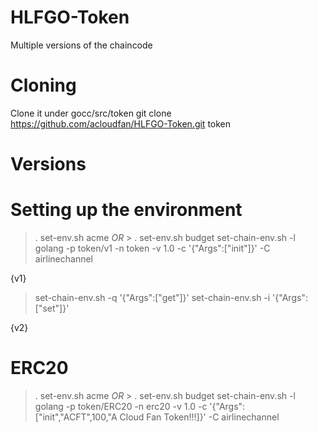 # HLFGO-Token
Multiple versions of the chaincode

# Cloning
Clone it under gocc/src/token
git clone https://github.com/acloudfan/HLFGO-Token.git token

# Versions

# Setting up the environment
> . set-env.sh   acme  *OR*   > . set-env.sh   budget 
> set-chain-env.sh  -l golang  -p token/v1  -n token -v 1.0 -c '{"Args":["init"]}' -C airlinechannel 

{v1}
> set-chain-env.sh  -q '{"Args":["get"]}'
> set-chain-env.sh  -i '{"Args":["set"]}'

{v2}
> 

# ERC20
> . set-env.sh   acme  *OR*   > . set-env.sh   budget 
> set-chain-env.sh  -l golang  -p token/ERC20  -n erc20 -v 1.0 -c '{"Args":["init","ACFT",100,"A Cloud Fan Token!!!]}' -C airlinechannel 
